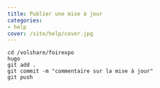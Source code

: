 ```yaml
---
title: Publier une mise à jour
categories:
- help
cover: /site/help/cover.jpg
---
```

<!--more-->
```shell
cd /volshare/foirexpo
hugo
git add .
git commit -m "commentaire sur la mise à jour"
git push
```
